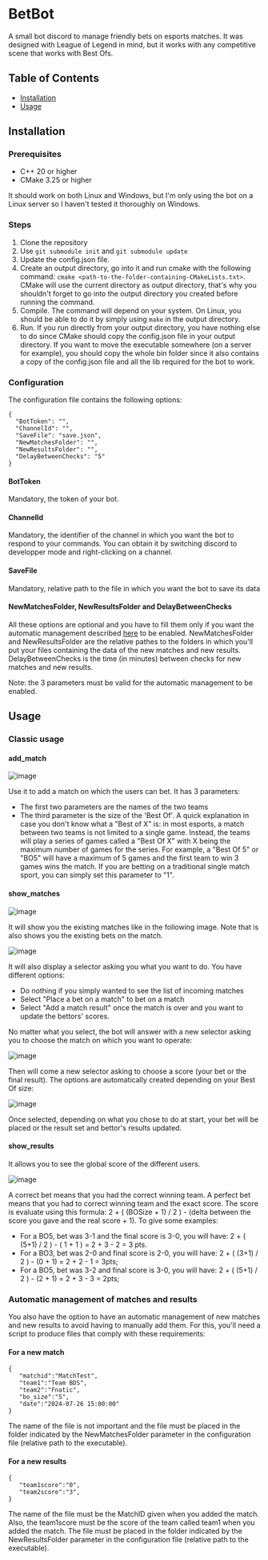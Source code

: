# BetBot

A small bot discord to manage friendly bets on esports matches. It was designed with League of Legend in mind, but it works with any competitive scene that works with Best Ofs. 

## Table of Contents
- [Installation](#installation)
- [Usage](#usage)

## Installation

### Prerequisites
- C++ 20 or higher
- CMake 3.25 or higher

It should work on both Linux and Windows, but I'm only using the bot on a Linux server so I haven't tested it thoroughly on Windows. 

### Steps
1. Clone the repository
2. Use `git submodule init` and `git submodule update`
3. Update the config.json file. 
4. Create an output directory, go into it and run cmake with the following command: ```cmake <path-to-the-folder-containing-CMakeLists.txt>```. CMake will use the current directory as output directory, that's why you shouldn't forget to go into the output directory you created before running the command.
5. Compile. The command will depend on your system. On Linux, you should be able to do it by simply using ```make``` in the output directory. 
6. Run. If you run directly from your output directory, you have nothing else to do since CMake should copy the config.json file in your output directory. If you want to move the executable somewhere (on a server for example), you should copy  the whole bin folder since it also contains a copy of the config.json file and all the lib required for the bot to work.
   
### Configuration
The configuration file contains the following options: 

```
{
  "BotToken": "", 
  "ChannelId": "", 
  "SaveFile": "save.json",
  "NewMatchesFolder": "", 
  "NewResultsFolder": "",
  "DelayBetweenChecks": "5" 
}
```

#### BotToken
Mandatory, the token of your bot.

#### ChannelId
Mandatory, the identifier of the channel in which you want the bot to respond to your commands. You can obtain it by switching discord to developper mode and right-clicking on a channel.

#### SaveFile
Mandatory, relative path to the file in which you want the bot to save its data

#### NewMatchesFolder, NewResultsFolder and DelayBetweenChecks
All these options are optional and you have to fill them only if you want the automatic management described [here](#automatic-management-of-matches-and-results) to be enabled.
NewMatchesFolder and NewResultsFolder are the relative pathes to the folders in which you'll put your files containing the data of the new matches and new results. 
DelayBetweenChecks is the time (in minutes) between checks for new matches and new results.

Note: the 3 parameters must be valid for the automatic management to be enabled. 

## Usage

### Classic usage

#### add_match

![image](https://github.com/BJPerez/DiscordBetBot/assets/16210134/8a8f023a-a422-4d26-9634-0fd1580dc19a)

Use it to add a match on which the users can bet. It has 3 parameters:

- The first two parameters are the names of the two teams
- The third parameter is the size of the 'Best Of'. A quick explanation in case you don't know what a "Best of X" is: in most esports, a match between two teams is not limited to a single game. Instead, the teams will play a series of games called a "Best Of X" with X being the maximum number of games for the series. For example, a "Best Of 5" or "BO5" will have a maximum of 5 games and the first team to win 3 games wins the match. If you are betting on a traditional single match sport, you can simply set this parameter to "1".

#### show_matches

![image](https://github.com/BJPerez/DiscordBetBot/assets/16210134/dcb9d431-41c0-4c99-a921-ab00cff03624)

It will show you the existing matches like in the following image. Note that is also shows you the existing bets on the match.

![image](https://github.com/BJPerez/DiscordBetBot/assets/16210134/512f6beb-cbbc-4e41-b4c3-780cbe8f9fe5)

It will also display a selector asking you what you want to do. You have different options:
- Do nothing if you simply wanted to see the list of incoming matches
- Select "Place a bet on a match" to bet on a match
- Select "Add a match result" once the match is over and you want to update the bettors' scores.

No matter what you select, the bot will answer with a new selector asking you to choose the match on which you want to operate:

![image](https://github.com/BJPerez/DiscordBetBot/assets/16210134/e3d45ae7-fb48-41bc-92c7-53c55a706df5)

Then will come a new selector asking to choose a score (your bet or the final result). The options are automatically created depending on your Best Of size:

![image](https://github.com/BJPerez/DiscordBetBot/assets/16210134/21232848-750e-44c6-8c47-7d637f8a1cdd)

Once selected, depending on what you chose to do at start, your bet will be placed or the result set and bettor's results updated.

#### show_results

It allows you to see the global score of the different users. 

![image](https://github.com/BJPerez/DiscordBetBot/assets/16210134/dc49d6c1-5b55-4b4a-9b79-af8e8cdd4741)

A correct bet means that you had the correct winning team.
A perfect bet means that you had to correct winning team and the exact score.
The score is evaluate using this formula: 2 + ( (BOSize + 1) / 2 ) - (delta between the score you gave and the real score + 1). 
To give some examples: 
- For a BO5, bet was 3-1 and the final score is 3-0, you will have: 2 + ( (5+1) / 2 ) - ( 1 + 1 ) = 2 + 3 - 2 = 3 pts.
- For a BO3, bet was 2-0 and final score is 2-0, you will have: 2 + ( (3+1) / 2 ) - (0 + 1) = 2 + 2 - 1 = 3pts;
- For a BO5, bet was 3-2 and final score is 3-0, you will have: 2 + ( (5+1) / 2 ) - (2 + 1) = 2 + 3 - 3 = 2pts;

### Automatic management of matches and results

You also have the option to have an automatic management of new matches and new results to avoid having to manually add them. For this, you'll need a script to produce files that comply with these requirements:

#### For a new match
```
{
   "matchid":"MatchTest",
   "team1":"Team BDS",
   "team2":"Fnatic",
   "bo_size":"5",
   "date":"2024-07-26 15:00:00"
}
```

The name of the file is not important and the file must be placed in the folder indicated by the NewMatchesFolder parameter in the configuration file (relative path to the executable).

#### For a new results

```
{
   "team1score":"0",
   "team2score":"3",
}
```

The name of the file must be the MatchID given when you added the match. Also, the team1score must be the score of the team called team1 when you added the match. The file must be placed in the folder indicated by the NewResultsFolder parameter in the configuration file (relative path to the executable). 

 
